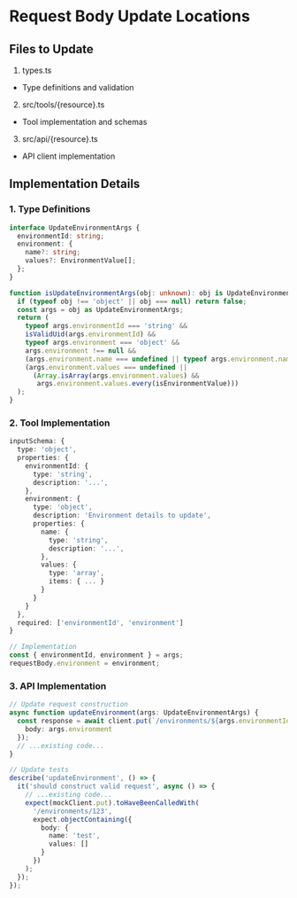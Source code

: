 # Request Body Update Locations

## Files to Update
1. types.ts

 - Type definitions and validation
2. src/tools/{resource}.ts

 - Tool implementation and schemas
3. src/api/{resource}.ts

 - API client implementation

## Implementation Details

### 1. Type Definitions
```typescript
interface UpdateEnvironmentArgs {
  environmentId: string;
  environment: {
    name?: string;
    values?: EnvironmentValue[];
  };
}

function isUpdateEnvironmentArgs(obj: unknown): obj is UpdateEnvironmentArgs {
  if (typeof obj !== 'object' || obj === null) return false;
  const args = obj as UpdateEnvironmentArgs;
  return (
    typeof args.environmentId === 'string' &&
    isValidUid(args.environmentId) &&
    typeof args.environment === 'object' &&
    args.environment !== null &&
    (args.environment.name === undefined || typeof args.environment.name === 'string') &&
    (args.environment.values === undefined ||
      (Array.isArray(args.environment.values) &&
       args.environment.values.every(isEnvironmentValue)))
  );
}
```

### 2. Tool Implementation
```typescript
inputSchema: {
  type: 'object',
  properties: {
    environmentId: {
      type: 'string',
      description: '...',
    },
    environment: {
      type: 'object',
      description: 'Environment details to update',
      properties: {
        name: {
          type: 'string',
          description: '...',
        },
        values: {
          type: 'array',
          items: { ... }
        }
      }
    }
  },
  required: ['environmentId', 'environment']
}

// Implementation
const { environmentId, environment } = args;
requestBody.environment = environment;
```

### 3. API Implementation
```typescript
// Update request construction
async function updateEnvironment(args: UpdateEnvironmentArgs) {
  const response = await client.put(`/environments/${args.environmentId}`, {
    body: args.environment
  });
  // ...existing code...
}

// Update tests
describe('updateEnvironment', () => {
  it('should construct valid request', async () => {
    // ...existing code...
    expect(mockClient.put).toHaveBeenCalledWith(
      '/environments/123',
      expect.objectContaining({
        body: {
          name: 'test',
          values: []
        }
      })
    );
  });
});
```
